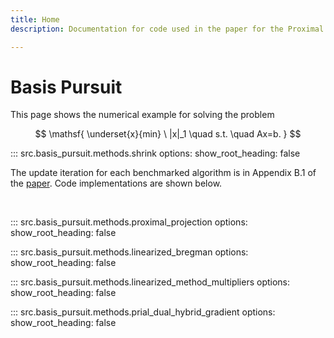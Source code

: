 ```yaml
---
title: Home
description: Documentation for code used in the paper for the Proximal Projection (PP) algorithm.

---
```


# Basis Pursuit

This page shows the numerical example for solving the problem

$$
    \mathsf{ \underset{x}{min} \ |x|_1 \quad s.t. \quad Ax=b. }
$$

::: src.basis_pursuit.methods.shrink
    options:
      show_root_heading: false

The update iteration for each benchmarked algorithm is in Appendix B.1 of the [paper](https://arxiv.org/abs/2407.16998). Code implementations are shown below.

<br>

::: src.basis_pursuit.methods.proximal_projection
    options:
      show_root_heading: false


::: src.basis_pursuit.methods.linearized_bregman
    options:
      show_root_heading: false


::: src.basis_pursuit.methods.linearized_method_multipliers
    options:
      show_root_heading: false


::: src.basis_pursuit.methods.prial_dual_hybrid_gradient
    options:
      show_root_heading: false

<br>
